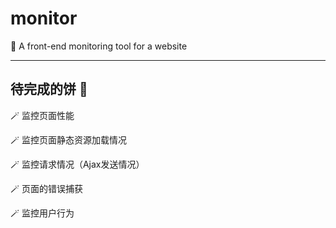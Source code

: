# monitor
🔦 A front-end monitoring tool for a website

---
## 待完成的饼 🍕

🪄 监控页面性能

🪄 监控页面静态资源加载情况

🪄 监控请求情况（Ajax发送情况）

🪄 页面的错误捕获

🪄 监控用户行为
